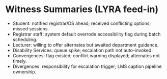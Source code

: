 # Witness Summaries (LYRA feed-in)
- Student: notified registrar/DS ahead; received conflicting options; missed sessions.
- Registrar staff: system default overrode accessibility flag during batch scheduling.
- Lecturer: willing to offer alternates but awaited department guidance.
- Disability Services: queue spike; escalation path not auto-invoked.
- Convergences: flag existed; conflict warning displayed; alternates not timely.
- Divergences: responsibility for escalation trigger; LMS caption pipeline ownership.
